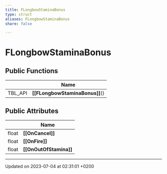```yaml
---
title: FLongbowStaminaBonus
type: struct
aliases: FLongbowStaminaBonus
share: false

---
```


# FLongbowStaminaBonus





## Public Functions

|                | Name           |
| -------------- | -------------- |
| TBL_API | **[[FLongbowStaminaBonus]]**() |

## Public Attributes

|                | Name           |
| -------------- | -------------- |
| float | **[[OnCancel]]**  |
| float | **[[OnFire]]**  |
| float | **[[OnOutOfStamina]]**  |

-------------------------------

Updated on 2023-07-04 at 02:31:01 +0200